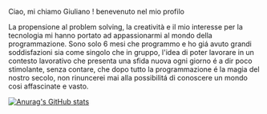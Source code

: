 Ciao, mi chiamo Giuliano ! benevenuto nel mio profilo 

La propensione al problem solving, la creatività e il mio interesse per la tecnologia mi hanno portato ad appassionarmi al mondo della programmazione. Sono solo 6 mesi che programmo e ho giá avuto grandi soddisfazioni sia come singolo che in gruppo, l'idea di poter lavorare in un contesto lavorativo che presenta una sfida nuova ogni giorno é a dir poco stimolante, senza contare, che dopo tutto la programmazione é la magia del nostro secolo, non rinuncerei mai alla possibilitá di conoscere un mondo cosi affascinate e vasto.  


[![Anurag's GitHub stats](https://github-readme-stats.vercel.app/api?username=GiulianoBlas)](https://github.com/anuraghazra/github-readme-stats)
